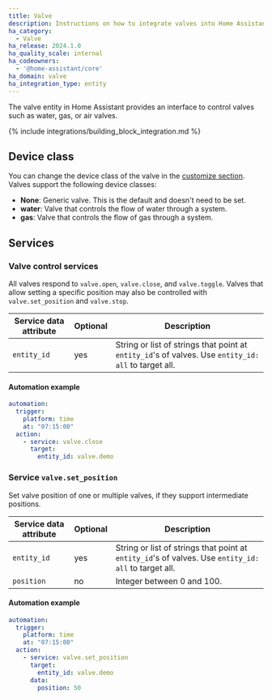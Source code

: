 ```yaml
---
title: Valve
description: Instructions on how to integrate valves into Home Assistant.
ha_category:
  - Valve
ha_release: 2024.1.0
ha_quality_scale: internal
ha_codeowners:
  - '@home-assistant/core'
ha_domain: valve
ha_integration_type: entity
---
```


The valve entity in Home Assistant provides an interface to control valves such as water, gas, or air valves.

{% include integrations/building_block_integration.md %}

## Device class

You can change the device class of the valve in the [customize section](/docs/configuration/customizing-devices/). Valves support the following device classes:

- **None**: Generic valve. This is the default and doesn't need to be set.
- **water**: Valve that controls the flow of water through a system.
- **gas**: Valve that controls the flow of gas through a system.

## Services

### Valve control services

All valves respond to `valve.open`, `valve.close`, and `valve.toggle`.
Valves that allow setting a specific position may also be controlled with `valve.set_position` and `valve.stop`.

| Service data attribute | Optional | Description |
| ---------------------- | -------- | ----------- |
| `entity_id` | yes | String or list of strings that point at `entity_id`'s of valves. Use `entity_id: all` to target all.

#### Automation example

```yaml
automation:
  trigger:
    platform: time
    at: "07:15:00"
  action:
    - service: valve.close
      target:
        entity_id: valve.demo
```

### Service `valve.set_position`

Set valve position of one or multiple valves, if they support intermediate positions.

| Service data attribute | Optional | Description |
| ---------------------- | -------- | ----------- |
| `entity_id` | yes | String or list of strings that point at `entity_id`'s of valves. Use `entity_id: all` to target all.
| `position` | no | Integer between 0 and 100.

#### Automation example

```yaml
automation:
  trigger:
    platform: time
    at: "07:15:00"
  action:
    - service: valve.set_position
      target:
        entity_id: valve.demo
      data:
        position: 50
```
